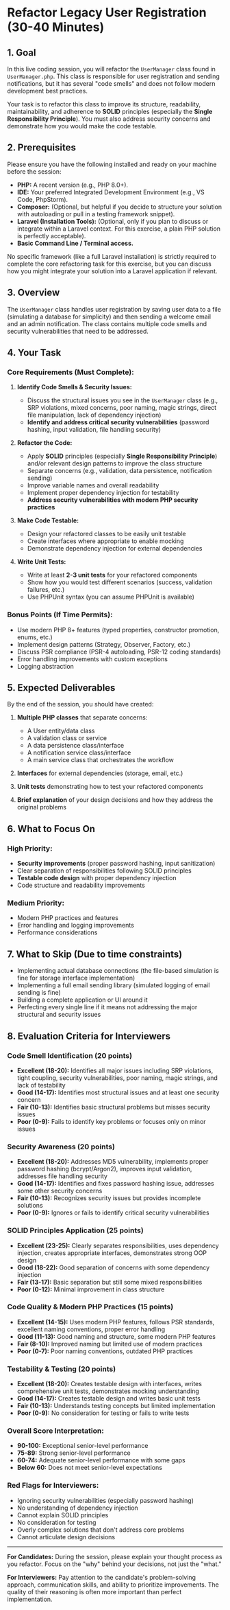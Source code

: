# Refactor Legacy User Registration (30-40 Minutes)

## 1. Goal

In this live coding session, you will refactor the `UserManager` class found in `UserManager.php`. This class is responsible for user registration and sending notifications, but it has several "code smells" and does not follow modern development best practices.

Your task is to refactor this class to improve its structure, readability, maintainability, and adherence to **SOLID** principles (especially the **Single Responsibility Principle**). You must also address security concerns and demonstrate how you would make the code testable.

## 2. Prerequisites

Please ensure you have the following installed and ready on your machine before the session:

* **PHP:** A recent version (e.g., PHP 8.0+).
* **IDE:** Your preferred Integrated Development Environment (e.g., VS Code, PhpStorm).
* **Composer:** (Optional, but helpful if you decide to structure your solution with autoloading or pull in a testing framework snippet).
* **Laravel (Installation Tools):** (Optional, only if you plan to discuss or integrate within a Laravel context. For this exercise, a plain PHP solution is perfectly acceptable).
* **Basic Command Line / Terminal access.**

No specific framework (like a full Laravel installation) is strictly required to complete the core refactoring task for this exercise, but you can discuss how you might integrate your solution into a Laravel application if relevant.

## 3. Overview

The `UserManager` class handles user registration by saving user data to a file (simulating a database for simplicity) and then sending a welcome email and an admin notification. The class contains multiple code smells and security vulnerabilities that need to be addressed.

## 4. Your Task

### Core Requirements (Must Complete):

1. **Identify Code Smells & Security Issues:**
   - Discuss the structural issues you see in the `UserManager` class (e.g., SRP violations, mixed concerns, poor naming, magic strings, direct file manipulation, lack of dependency injection)
   - **Identify and address critical security vulnerabilities** (password hashing, input validation, file handling security)

2. **Refactor the Code:**
   - Apply **SOLID** principles (especially **Single Responsibility Principle**) and/or relevant design patterns to improve the class structure
   - Separate concerns (e.g., validation, data persistence, notification sending)
   - Improve variable names and overall readability
   - Implement proper dependency injection for testability
   - **Address security vulnerabilities with modern PHP security practices**

3. **Make Code Testable:**
   - Design your refactored classes to be easily unit testable
   - Create interfaces where appropriate to enable mocking
   - Demonstrate dependency injection for external dependencies

4. **Write Unit Tests:**
   - Write at least **2-3 unit tests** for your refactored components
   - Show how you would test different scenarios (success, validation failures, etc.)
   - Use PHPUnit syntax (you can assume PHPUnit is available)

### Bonus Points (If Time Permits):

- Use modern PHP 8+ features (typed properties, constructor promotion, enums, etc.)
- Implement design patterns (Strategy, Observer, Factory, etc.)
- Discuss PSR compliance (PSR-4 autoloading, PSR-12 coding standards)
- Error handling improvements with custom exceptions
- Logging abstraction

## 5. Expected Deliverables

By the end of the session, you should have created:

1. **Multiple PHP classes** that separate concerns:
   - A User entity/data class
   - A validation class or service
   - A data persistence class/interface
   - A notification service class/interface
   - A main service class that orchestrates the workflow

2. **Interfaces** for external dependencies (storage, email, etc.)

3. **Unit tests** demonstrating how to test your refactored components

4. **Brief explanation** of your design decisions and how they address the original problems

## 6. What to Focus On

### High Priority:
* **Security improvements** (proper password hashing, input sanitization)
* Clear separation of responsibilities following SOLID principles
* **Testable code design** with proper dependency injection
* Code structure and readability improvements

### Medium Priority:
* Modern PHP practices and features
* Error handling and logging improvements
* Performance considerations

## 7. What to Skip (Due to time constraints)

* Implementing actual database connections (the file-based simulation is fine for storage interface implementation)
* Implementing a full email sending library (simulated logging of email sending is fine)
* Building a complete application or UI around it
* Perfecting every single line if it means not addressing the major structural and security issues

## 8. Evaluation Criteria for Interviewers

### Code Smell Identification (20 points)
- **Excellent (18-20):** Identifies all major issues including SRP violations, tight coupling, security vulnerabilities, poor naming, magic strings, and lack of testability
- **Good (14-17):** Identifies most structural issues and at least one security concern
- **Fair (10-13):** Identifies basic structural problems but misses security issues
- **Poor (0-9):** Fails to identify key problems or focuses only on minor issues

### Security Awareness (20 points)
- **Excellent (18-20):** Addresses MD5 vulnerability, implements proper password hashing (bcrypt/Argon2), improves input validation, addresses file handling security
- **Good (14-17):** Identifies and fixes password hashing issue, addresses some other security concerns
- **Fair (10-13):** Recognizes security issues but provides incomplete solutions
- **Poor (0-9):** Ignores or fails to identify critical security vulnerabilities

### SOLID Principles Application (25 points)
- **Excellent (23-25):** Clearly separates responsibilities, uses dependency injection, creates appropriate interfaces, demonstrates strong OOP design
- **Good (18-22):** Good separation of concerns with some dependency injection
- **Fair (13-17):** Basic separation but still some mixed responsibilities
- **Poor (0-12):** Minimal improvement in class structure

### Code Quality & Modern PHP Practices (15 points)
- **Excellent (14-15):** Uses modern PHP features, follows PSR standards, excellent naming conventions, proper error handling
- **Good (11-13):** Good naming and structure, some modern PHP features
- **Fair (8-10):** Improved naming but limited use of modern practices
- **Poor (0-7):** Poor naming conventions, outdated PHP practices

### Testability & Testing (20 points)
- **Excellent (18-20):** Creates testable design with interfaces, writes comprehensive unit tests, demonstrates mocking understanding
- **Good (14-17):** Creates testable design and writes basic unit tests
- **Fair (10-13):** Understands testing concepts but limited implementation
- **Poor (0-9):** No consideration for testing or fails to write tests

### Overall Score Interpretation:
- **90-100:** Exceptional senior-level performance
- **75-89:** Strong senior-level performance
- **60-74:** Adequate senior-level performance with some gaps
- **Below 60:** Does not meet senior-level expectations

### Red Flags for Interviewers:
- Ignoring security vulnerabilities (especially password hashing)
- No understanding of dependency injection
- Cannot explain SOLID principles
- No consideration for testing
- Overly complex solutions that don't address core problems
- Cannot articulate design decisions

---

**For Candidates:** During the session, please explain your thought process as you refactor. Focus on the "why" behind your decisions, not just the "what."

**For Interviewers:** Pay attention to the candidate's problem-solving approach, communication skills, and ability to prioritize improvements. The quality of their reasoning is often more important than perfect implementation.
